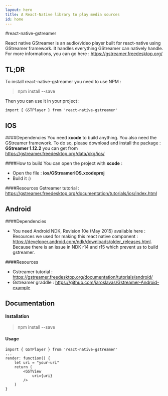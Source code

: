 ```yaml
---
layout: hero
title: A React-Native library to play media sources
id: home
---
```


#react-native-gstreamer

React native GStreamer is an audio/video player built for react-native using GStreamer framework.
It handles everything GStreamer can natively handle. For more informations, you can go here : https://gstreamer.freedesktop.org/

## TL;DR
To install react-native-gstreamer you need to use NPM :
> npm install --save

Then you can use it in your project :
```
import { GSTPlayer } from 'react-native-gstreamer'
```

## IOS
####Dependencies
You need <b>xcode</b> to build anything.
You also need the GStreamer framework. To do so, please download and install the package : <b>GStreamer 1.12.2</b> you can get from https://gstreamer.freedesktop.org/data/pkg/ios/

####How to build
You can open the project with <b>xcode</b> :
 - Open the file : <b>ios/GStreamerIOS.xcodeproj</b>
 - Build it :)

####Resources
Gstreamer tutorial : https://gstreamer.freedesktop.org/documentation/tutorials/ios/index.html

## Android
####Dependencies
 - You need Android NDK, Revision 10e (May 2015) available here : Resources we used for making this react native component : https://developer.android.com/ndk/downloads/older_releases.html. Because there is an issue in NDK r14 and r15 which prevent us to build gstreamer.

####Resources
 - Gstreamer tutorial : https://gstreamer.freedesktop.org/documentation/tutorials/android/
 - Gstreamer graddle : https://github.com/jaroslavas/Gstreamer-Android-example

## Documentation
#### Installation
 > npm install --save

#### Usage
```
import { GSTPlayer } from 'react-native-gstreamer'
...
render: function() {
    let uri = "your-uri"
    return (
        <GSTView
            uri={uri}
        />
    )
}
```